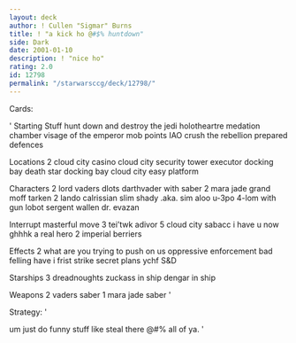 ```yaml
---
layout: deck
author: ! Cullen "Sigmar" Burns
title: ! "a kick ho @#$% huntdown"
side: Dark
date: 2001-01-10
description: ! "nice ho"
rating: 2.0
id: 12798
permalink: "/starwarsccg/deck/12798/"
---
```

Cards: 

'
Starting Stuff
hunt down and destroy the jedi
holotheartre
medation chamber
visage of the emperor
mob points
IAO
crush the rebellion
prepared defences

Locations
2 cloud city casino
cloud city security tower
executor docking bay
death star docking bay
cloud city easy platform

Characters
2 lord vaders
dlots
darthvader with saber
2 mara jade
grand moff tarken
2 lando calrissian
slim shady .aka. sim aloo
u-3po
4-lom with gun
lobot
sergent wallen
dr. evazan

Interrupt
masterful move
3 tei’twk adivor
5 cloud city sabacc
i have u now
ghhhk
a real hero
2 imperial berriers

Effects
2 what are you trying to push on us
oppressive enforcement
bad felling have i
frist strike
secret plans
ychf
S&D

Starships
3 dreadnoughts
zuckass in ship
dengar in ship

Weapons
2 vaders saber
1 mara jade saber
'

Strategy: '

um just do funny stuff like steal there @#$% with sabacc. im sure most people on deck deck know what to so so @#$% all of ya. '

